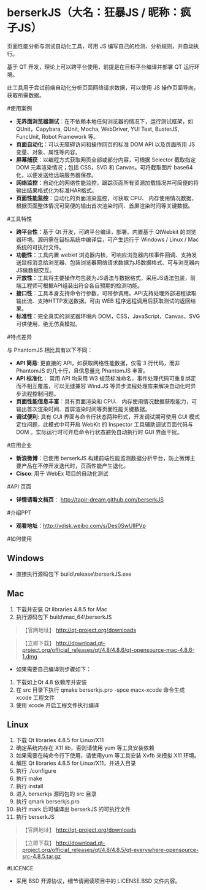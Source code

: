 # berserkJS（大名：狂暴JS / 昵称：疯子JS）


页面性能分析与测试自动化工具，可用 JS 编写自己的检测、分析规则，并自动执行。

基于 QT 开发，理论上可以跨平台使用，前提是在目标平台编译并部署 QT 运行环境。

此工具用于尝试前端自动化分析页面网络请求数据，可以使用 JS 操作页面导向，获取所需数据。


#使用案例


- **无界面浏览器测试**：在不依赖本地任何浏览器的情况下，运行测试框架，如 QUnit，Capybara, QUnit, Mocha, WebDriver, YUI Test, BusterJS, FuncUnit, Robot Framework 等。
- **页面自动化**：可以无障碍访问和操作网页的标准 DOM API 以及页面所用 JS 变量、对象、属性等内容。
- **屏幕捕获**：以编程方式获取网页全部或部分内容，可根据 Selector 截取指定 DOM 元素渲染情况；包括 CSS，SVG 和 Canvas。可将截取图片 base64 化，以便发送给远端服务器保存。
- **网络监控**：自动化的网络性能监控，跟踪页面所有资源加载情况并可简便的将输出结果格式化为标准HAR格式。
- **页面性能监控**：自动化的页面渲染监控，可获取 CPU、 内存使用情况数据，根据页面整体情况可简便的输出首次渲染时间、首屏渲染时间等关键数据。


#工具特性

- **跨平台性**：基于 Qt 开发，可跨平台编译，部署。内置基于 QtWebkit 的浏览器环境。源码需在目标系统中编译后，可产生运行于 Windows / Linux / Mac 系统的可执行文件。
- **功能性**：工具内置 webkit 浏览器内核，可响应浏览器内核事件回调、支持发送鼠标消息给浏览器、包装浏览器网络请求数据为JS数据格式、可与浏览器内JS做数据交互。
- **开放性**：工具将主要操作均包装为JS语法与数据格式，采用JS语法包装，前端工程师可根据API组装出符合各自预期的检测功能。
- **接口性**：工具本身支持命令行参数，可带参调用。API支持处理外部进程读取输出流、支持HTTP发送数据。可由 WEB 程序远程调用后获取测试的返回结果。
- **标准性**：完全真实的浏览器环境内 DOM，CSS，JavaScript，Canvas，SVG 可供使用，绝无仿真模拟。


#特点差异

与 PhantomJS 相比具有以下不同：
- **API 简易**: 更直接的 API，如获取网络性能数据，仅需 3 行代码，而非 PhantomJS 的几十行，且信息量比 PhantomJS 丰富。
- **API 标准化**： 常用 API 均采用 W3 规范标准命名，事件处理代码可重复绑定而不相互覆盖，可以无缝兼容 Wind.JS 等异步流程处理库来解决自动化时异步流程控制问题。
- **页面性能信息丰富**：具有页面渲染和 CPU、 内存使用情况数据获取能力，可输出首次渲染时间、首屏渲染时间等页面性能关键数据。
- **调试便利**: 具有 GUI 界面与命令行状态两种形式，开发调试期可使用 GUI 模式定位问题，此模式中可开启 WebKit 的 Inspector 工具辅助调试页面代码与 DOM 。实际运行时可开启命令行状态避免自动执行时 GUI 界面干扰。


#应用企业

- **新浪微博**：已使用 berserkJS 构建前端性能监测数据分析平台，防止微博主要产品在不停开发迭代时，页面性能产生退化。
- **Cisco**: 用于 WebEx 项目的自动化测试

#API 页面

- **详情请看文档页**：
http://tapir-dream.github.com/berserkJS

#介绍PPT

- **观看地址**：http://vdisk.weibo.com/s/Des0SwUIlPVp


#如何使用

## Windows
- 直接执行源码包下 build\release\berserkJS.exe

## Mac
1. 下载并安装 Qt libraries 4.8.5 for Mac
2. 执行源码包下 build\mac_64\berserkJS

>【官网地址】 http://qt-project.org/downloads 

>【立即下载】 http://download.qt-project.org/official_releases/qt/4.8/4.8.6/qt-opensource-mac-4.8.6-1.dmg

- 如果需要自己编译则步骤如下：

1. 下载如上Qt 4.8 依赖库并安装
2. 在 src 目录下执行 qmake berserkjs.pro -spce macx-xcode 命令生成 xcode 工程文件
3. 使用 xcode 开启工程文件执行编译

## Linux
1. 下载 Qt libraries 4.8.5 for Linux/X11
2. 确定系统内存在 X11 lib，否则请使用 yum 等工具安装依赖
3. 如果需要在纯命令行下使用，请使用yum 等工具安装 Xvfb 来模拟 X11 环境。
4. 解压 Qt libraries 4.8.5 for Linux/X11，并进入目录
5. 执行 ./configure
6. 执行 make
7. 执行 install
8. 进入 berserkjs 源码包的 src 目录
9. 执行 qmark berserkjs.pro
10. 执行 mark 后可编译出 berserkJS 的可执行文件
11. 执行 berserkJS

>【官网地址】 http://qt-project.org/downloads 

>【立即下载】 http://download.qt-project.org/official_releases/qt/4.8/4.8.5/qt-everywhere-opensource-src-4.8.5.tar.gz

#LICENCE
- 采用 BSD 开源协议，细节请阅读项目中的 LICENSE.BSD 文件内容。
